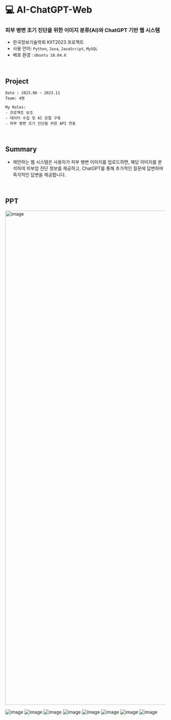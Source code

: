 # 💻 AI-ChatGPT-Web

### 피부 병변 조기 진단을 위한 이미지 분류(AI)와 ChatGPT 기반 웹 시스템

- 한국정보기술학회 KIIT2023 프로젝트
- 사용 언어: `Python`, `Java`, `JavaScript`, `MySQL`
- 배포 환경 : `Ubuntu 18.04.6`
  
<br>

## Project

    Date : 2023.06 ~ 2023.11
    Team: 4명
    
    My Roles:
    - 프로젝트 보조
    - 데이터 수집 및 AI 모델 구축
    - 피부 병변 조기 진단을 위한 API 연동

<br>

## Summary
  
- 제안하는 웹 시스템은 사용자가 피부 병변 이미지를 업로드하면, 해당 이미지를 분석하여 피부암 진단 정보를 제공하고, ChatGPT를 통해 추가적인 질문에 답변하며 즉각적인 답변을 제공합니다.


<br>

## PPT

<img width="1551" alt="image" src="https://github.com/sshnyy/AI-ChatGPT-Web/assets/99328827/77c147b6-30b3-4bad-a1ba-1f4b79711bd7">


![image](https://github.com/sohyunyg/Completed_Projects/assets/99328827/da7d27a5-0aee-47dc-b637-41770d9e3923)
![image](https://github.com/sohyunyg/Completed_Projects/assets/99328827/3589b0eb-0632-4f84-8e81-ff977c47b49e)
![image](https://github.com/sohyunyg/Completed_Projects/assets/99328827/7d57690d-9cf8-4f15-804a-352186d57106)
![image](https://github.com/sohyunyg/Completed_Projects/assets/99328827/e18ec188-0c4d-4b23-893c-8ef8cdd70575)
![image](https://github.com/sohyunyg/Completed_Projects/assets/99328827/d2e1a10b-82cd-454f-80a7-ea66124122ab)
![image](https://github.com/sohyunyg/Completed_Projects/assets/99328827/b457f25d-2474-4bc2-ab2a-ada5bde54702)
![image](https://github.com/sohyunyg/Completed_Projects/assets/99328827/7b7dffda-11ed-4c11-8f6b-4d10c62a0443)
![image](https://github.com/sohyunyg/Completed_Projects/assets/99328827/ee4e232b-3018-4a7b-b20e-07fac1672490)


